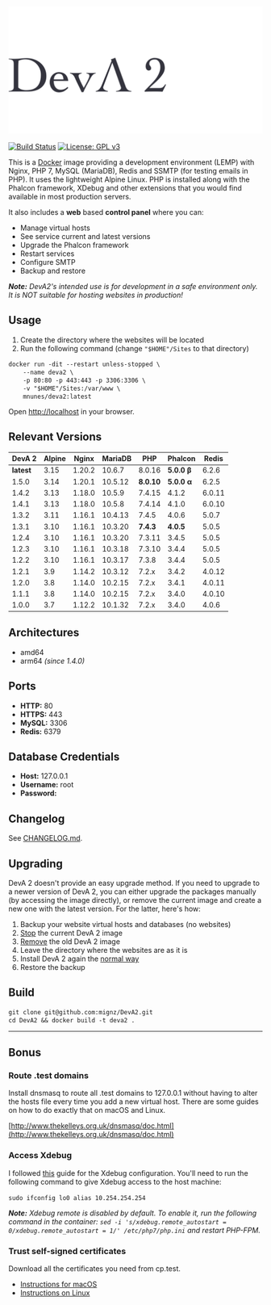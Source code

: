 ![DevA2](https://raw.githubusercontent.com/mignz/DevA2/master/deva.png)

[![Build Status](https://travis-ci.org/mignz/DevA2.svg?branch=master)](https://travis-ci.org/mignz/DevA2)
[![License: GPL v3](https://img.shields.io/badge/License-GPL%20v3-blue.svg)](https://www.gnu.org/licenses/gpl-3.0)

This is a [Docker](https://www.docker.com/) image providing a development environment (LEMP) with Nginx, PHP 7, MySQL (MariaDB), Redis and SSMTP (for testing emails in PHP). It uses the lightweight Alpine Linux. PHP is installed along with the Phalcon framework, XDebug and other extensions that you would find available in most production servers.

It also includes a **web** based **control panel** where you can:

- Manage virtual hosts
- See service current and latest versions
- Upgrade the Phalcon framework
- Restart services
- Configure SMTP
- Backup and restore

_**Note:** DevA2's intended use is for development in a safe environment only. It is NOT suitable for hosting websites in production!_

## Usage

1. Create the directory where the websites will be located
1. Run the following command (change `"$HOME"/Sites` to that directory)

```shell
docker run -dit --restart unless-stopped \
    --name deva2 \
    -p 80:80 -p 443:443 -p 3306:3306 \
    -v "$HOME"/Sites:/var/www \
    mnunes/deva2:latest
```

Open [http://localhost](http://localhost) in your browser.

## Relevant Versions

|   DevA 2   | Alpine |  Nginx  | MariaDB |  PHP       | Phalcon     | Redis  |
|------------|--------|---------|---------|------------|-------------|--------|
| **latest** | 3.15   | 1.20.2  | 10.6.7  | 8.0.16     | **5.0.0 β** | 6.2.6  |
| 1.5.0      | 3.14   | 1.20.1  | 10.5.12 | **8.0.10** | **5.0.0 α** | 6.2.5  |
| 1.4.2      | 3.13   | 1.18.0  | 10.5.9  | 7.4.15     | 4.1.2       | 6.0.11 |
| 1.4.1      | 3.13   | 1.18.0  | 10.5.8  | 7.4.14     | 4.1.0       | 6.0.10 |
| 1.3.2      | 3.11   | 1.16.1  | 10.4.13 | 7.4.5      | 4.0.6       | 5.0.7  |
| 1.3.1      | 3.10   | 1.16.1  | 10.3.20 | **7.4.3**  | **4.0.5**   | 5.0.5  |
| 1.2.4      | 3.10   | 1.16.1  | 10.3.20 | 7.3.11     | 3.4.5       | 5.0.5  |
| 1.2.3      | 3.10   | 1.16.1  | 10.3.18 | 7.3.10     | 3.4.4       | 5.0.5  |
| 1.2.2      | 3.10   | 1.16.1  | 10.3.17 | 7.3.8      | 3.4.4       | 5.0.5  |
| 1.2.1      | 3.9    | 1.14.2  | 10.3.12 | 7.2.x      | 3.4.2       | 4.0.12 |
| 1.2.0      | 3.8    | 1.14.0  | 10.2.15 | 7.2.x      | 3.4.1       | 4.0.11 |
| 1.1.1      | 3.8    | 1.14.0  | 10.2.15 | 7.2.x      | 3.4.0       | 4.0.10 |
| 1.0.0      | 3.7    | 1.12.2  | 10.1.32 | 7.2.x      | 3.4.0       | 4.0.6  |

## Architectures

- amd64
- arm64 *(since 1.4.0)*

## Ports

- **HTTP:** 80
- **HTTPS:** 443
- **MySQL:** 3306
- **Redis:** 6379

## Database Credentials

- **Host:** 127.0.0.1
- **Username:** root
- **Password:**

## Changelog

See [CHANGELOG.md](https://github.com/mignz/DevA2/blob/master/CHANGELOG.md).

## Upgrading

DevA 2 doesn't provide an easy upgrade method. If you need to upgrade to a newer version of DevA 2, you can either upgrade the packages manually (by accessing the image directly), or remove the current image and create a new one with the latest version. For the latter, here's how:

1. Backup your website virtual hosts and databases (no websites)
1. [Stop] the current DevA 2 image
1. [Remove] the old DevA 2 image
1. Leave the directory where the websites are as it is
1. Install DevA 2 again the [normal way]
1. Restore the backup

[Stop]: (https://docs.docker.com/engine/reference/commandline/stop/)
[Remove]: https://docs.docker.com/engine/reference/commandline/rm/
[normal way]: https://github.com/mignz/DevA2/blob/master/README.md#usage

## Build

```shell
git clone git@github.com:mignz/DevA2.git
cd DevA2 && docker build -t deva2 .
```

---

## Bonus

### Route .test domains

Install dnsmasq to route all .test domains to 127.0.0.1 without having to alter the hosts file every time you add a new virtual host. There are some guides on how to do exactly that on macOS and Linux.

[http://www.thekelleys.org.uk/dnsmasq/doc.html](http://www.thekelleys.org.uk/dnsmasq/doc.html)

### Access Xdebug

I followed [this](https://grzegorowski.com/docker-with-xdebug-and-vdebug/) guide for the Xdebug configuration. You'll need to run the following command to give Xdebug access to the host machine:

`sudo ifconfig lo0 alias 10.254.254.254`

_**Note:** Xdebug remote is disabled by default. To enable it, run the following command in the container: `sed -i 's/xdebug.remote_autostart = 0/xdebug.remote_autostart = 1/' /etc/php7/php.ini` and restart PHP-FPM._

### Trust self-signed certificates

Download all the certificates you need from cp.test.

- [Instructions for macOS](https://tosbourn.com/getting-os-x-to-trust-self-signed-ssl-certificates/)
- [Instructions on Linux](https://unix.stackexchange.com/a/90607)
